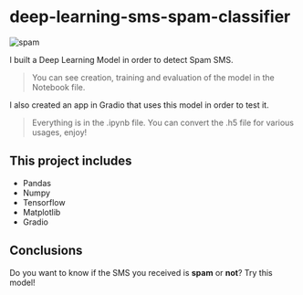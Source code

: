 # deep-learning-sms-spam-classifier

![spam](https://user-images.githubusercontent.com/90797428/174444729-5f85768b-2ca7-43be-af76-6cd113809512.png)

I built a Deep Learning Model in order to detect Spam SMS. 
> You can see creation, training and evaluation of the model in the Notebook file.

I also created an app in Gradio that uses this model in order to test it. 
> Everything is in the .ipynb file. You can convert the .h5 file for various usages, enjoy!

## This project includes
- Pandas
- Numpy
- Tensorflow
- Matplotlib
- Gradio

## Conclusions
Do you want to know if the SMS you received is **spam** or **not**? Try this model!
